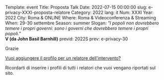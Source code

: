 Template: event
Title: Proposta Talk
Date: 2022-07-15 00:00:00
slug: e-privacy-XXXI-proposta-relatore
Category: 2022
lang: it
Num: XXXI
Year: 2022
City: Roma & ONLINE
Where: Roma & Videoconferenza & Streaming
When: 29-30 settembre
Season: summer
Slogan: <i>"I popoli non dovrebbero temere i propri governi: sono i governi che dovrebbero temere i propri popoli."</i><br/><b>V (da John Basil Barnhill)</b>
previd: 2022S
prev: e-privacy-30


Grazie

[Vuoi aggiungere il profilo per un relatore dell'intervento?](/e-privacy-XXXI-proposta-relatore-add.html)

Ricordarti di inserire i profili di tutti i relatori che vuoi vengano riportati sul sito.
